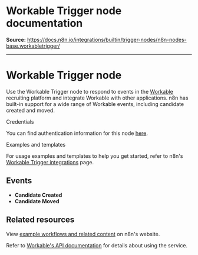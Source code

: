 # Workable Trigger node documentation

**Source:** https://docs.n8n.io/integrations/builtin/trigger-nodes/n8n-nodes-base.workabletrigger/

---

# Workable Trigger node

Use the Workable Trigger node to respond to events in the [Workable](https://www.workable.com/) recruiting platform and integrate Workable with other applications. n8n has built-in support for a wide range of Workable events, including candidate created and moved.

Credentials

You can find authentication information for this node [here](../../credentials/workable/).

Examples and templates

For usage examples and templates to help you get started, refer to n8n's [Workable Trigger integrations](https://n8n.io/integrations/workable-trigger/) page.

## Events

- **Candidate Created**
- **Candidate Moved**

## Related resources

View [example workflows and related content](https://n8n.io/integrations/workable-trigger/) on n8n's website.

Refer to [Workable's API documentation](https://developers.workable.com/) for details about using the service.
